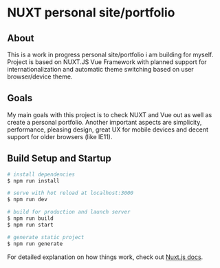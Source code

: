 # NUXT personal site/portfolio

## About
This is a work in progress personal site/portfolio i am building for myself.
Project is based on NUXT.JS Vue Framework with planned support for internationalization and automatic theme switching based on user browser/device theme.

## Goals
My main goals with this project is to check NUXT and Vue out as well as create a personal portfolio. Another important aspects are simplicity, performance, pleasing design, great UX for mobile devices and decent support for older browsers (like IE11).

## Build Setup and Startup

``` bash
# install dependencies
$ npm run install

# serve with hot reload at localhost:3000
$ npm run dev

# build for production and launch server
$ npm run build
$ npm run start

# generate static project
$ npm run generate
```

For detailed explanation on how things work, check out [Nuxt.js docs](https://nuxtjs.org).
